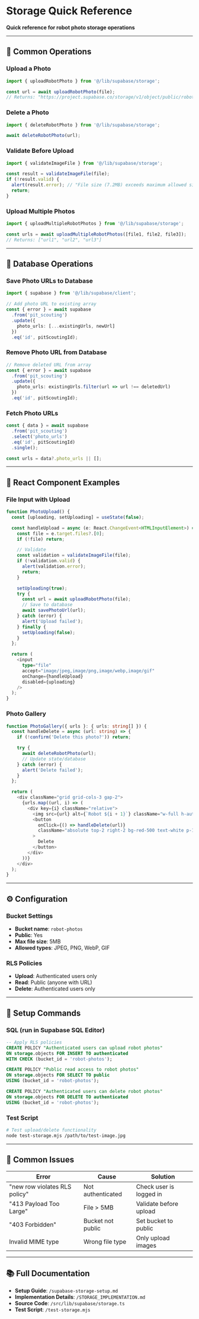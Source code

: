 # Storage Quick Reference

**Quick reference for robot photo storage operations**

---

## 🚀 Common Operations

### Upload a Photo
```typescript
import { uploadRobotPhoto } from '@/lib/supabase/storage';

const url = await uploadRobotPhoto(file);
// Returns: "https://project.supabase.co/storage/v1/object/public/robot-photos/1234567890-abc123.jpg"
```

### Delete a Photo
```typescript
import { deleteRobotPhoto } from '@/lib/supabase/storage';

await deleteRobotPhoto(url);
```

### Validate Before Upload
```typescript
import { validateImageFile } from '@/lib/supabase/storage';

const result = validateImageFile(file);
if (!result.valid) {
  alert(result.error); // "File size (7.2MB) exceeds maximum allowed size of 5MB"
  return;
}
```

### Upload Multiple Photos
```typescript
import { uploadMultipleRobotPhotos } from '@/lib/supabase/storage';

const urls = await uploadMultipleRobotPhotos([file1, file2, file3]);
// Returns: ["url1", "url2", "url3"]
```

---

## 📝 Database Operations

### Save Photo URLs to Database
```typescript
import { supabase } from '@/lib/supabase/client';

// Add photo URL to existing array
const { error } = await supabase
  .from('pit_scouting')
  .update({
    photo_urls: [...existingUrls, newUrl]
  })
  .eq('id', pitScoutingId);
```

### Remove Photo URL from Database
```typescript
// Remove deleted URL from array
const { error } = await supabase
  .from('pit_scouting')
  .update({
    photo_urls: existingUrls.filter(url => url !== deletedUrl)
  })
  .eq('id', pitScoutingId);
```

### Fetch Photo URLs
```typescript
const { data } = await supabase
  .from('pit_scouting')
  .select('photo_urls')
  .eq('id', pitScoutingId)
  .single();

const urls = data?.photo_urls || [];
```

---

## 🎨 React Component Examples

### File Input with Upload
```typescript
function PhotoUpload() {
  const [uploading, setUploading] = useState(false);

  const handleUpload = async (e: React.ChangeEvent<HTMLInputElement>) => {
    const file = e.target.files?.[0];
    if (!file) return;

    // Validate
    const validation = validateImageFile(file);
    if (!validation.valid) {
      alert(validation.error);
      return;
    }

    setUploading(true);
    try {
      const url = await uploadRobotPhoto(file);
      // Save to database
      await savePhotoUrl(url);
    } catch (error) {
      alert('Upload failed');
    } finally {
      setUploading(false);
    }
  };

  return (
    <input
      type="file"
      accept="image/jpeg,image/png,image/webp,image/gif"
      onChange={handleUpload}
      disabled={uploading}
    />
  );
}
```

### Photo Gallery
```typescript
function PhotoGallery({ urls }: { urls: string[] }) {
  const handleDelete = async (url: string) => {
    if (!confirm('Delete this photo?')) return;

    try {
      await deleteRobotPhoto(url);
      // Update state/database
    } catch (error) {
      alert('Delete failed');
    }
  };

  return (
    <div className="grid grid-cols-3 gap-2">
      {urls.map((url, i) => (
        <div key={i} className="relative">
          <img src={url} alt={`Robot ${i + 1}`} className="w-full h-auto" />
          <button
            onClick={() => handleDelete(url)}
            className="absolute top-2 right-2 bg-red-500 text-white p-1"
          >
            Delete
          </button>
        </div>
      ))}
    </div>
  );
}
```

---

## ⚙️ Configuration

### Bucket Settings
- **Bucket name**: `robot-photos`
- **Public**: Yes
- **Max file size**: 5MB
- **Allowed types**: JPEG, PNG, WebP, GIF

### RLS Policies
- **Upload**: Authenticated users only
- **Read**: Public (anyone with URL)
- **Delete**: Authenticated users only

---

## 🔧 Setup Commands

### SQL (run in Supabase SQL Editor)
```sql
-- Apply RLS policies
CREATE POLICY "Authenticated users can upload robot photos"
ON storage.objects FOR INSERT TO authenticated
WITH CHECK (bucket_id = 'robot-photos');

CREATE POLICY "Public read access to robot photos"
ON storage.objects FOR SELECT TO public
USING (bucket_id = 'robot-photos');

CREATE POLICY "Authenticated users can delete robot photos"
ON storage.objects FOR DELETE TO authenticated
USING (bucket_id = 'robot-photos');
```

### Test Script
```bash
# Test upload/delete functionality
node test-storage.mjs /path/to/test-image.jpg
```

---

## 🐛 Common Issues

| Error | Cause | Solution |
|-------|-------|----------|
| "new row violates RLS policy" | Not authenticated | Check user is logged in |
| "413 Payload Too Large" | File > 5MB | Validate before upload |
| "403 Forbidden" | Bucket not public | Set bucket to public |
| Invalid MIME type | Wrong file type | Only upload images |

---

## 📚 Full Documentation

- **Setup Guide**: `/supabase-storage-setup.md`
- **Implementation Details**: `/STORAGE_IMPLEMENTATION.md`
- **Source Code**: `/src/lib/supabase/storage.ts`
- **Test Script**: `/test-storage.mjs`
